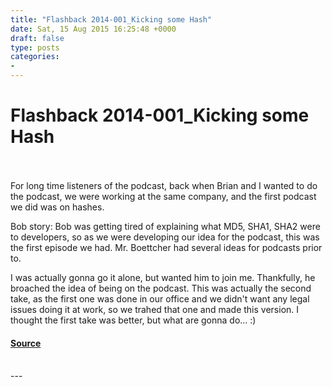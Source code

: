 ```yaml
---
title: "Flashback 2014-001_Kicking some Hash"
date: Sat, 15 Aug 2015 16:25:48 +0000
draft: false
type: posts
categories: 
- 
---
```

# Flashback 2014-001_Kicking some Hash

<br/>

<br/>
For long time listeners of the podcast, back when Brian and I wanted to do the podcast, we were working at the same company, and the first podcast we did was on hashes. 

Bob story: Bob was getting tired of explaining what MD5, SHA1, SHA2 were to developers, so as we were developing our idea for the podcast, this was the first episode we had. Mr. Boettcher had several ideas for podcasts prior to.

I was actually gonna go it alone, but wanted him to join me. Thankfully, he broached the idea of being on the podcast. This was actually the second take, as the first one was done in our office and we didn't want any legal issues doing it at work, so we trahed that one and made this version. I thought the first take was better, but what are gonna do... :)

#### [Source](http://brakeingsecurity.com/flashback-2014-001_kicking-some-hash)

<br/>
---

